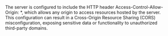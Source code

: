 The server is configured to include the HTTP header Access-Control-Allow-Origin: *, which allows any origin to access resources hosted by the server. This configuration can result in a Cross-Origin Resource Sharing (CORS) misconfiguration, exposing sensitive data or functionality to unauthorized third-party domains.
